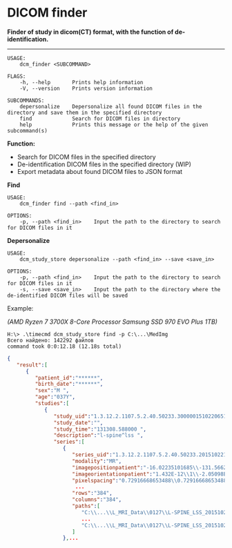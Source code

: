 # DICOM finder &emsp; 

**Finder of study in dicom(CT) format, with the function of de-identification.**

---

```commandline
USAGE:
    dcm_finder <SUBCOMMAND>

FLAGS:
    -h, --help       Prints help information
    -V, --version    Prints version information

SUBCOMMANDS:
    depersonalize    Depersonalize all found DICOM files in the directory and save them in the specified directory
    find             Search for DICOM files in directory
    help             Prints this message or the help of the given subcommand(s)
```

**Function:**

- Search for DICOM files in the specified directory
- De-identification DICOM files in the specified directory (WIP)
- Export metadata about found DICOM files to JSON format

**Find**

```commandline
USAGE:
    dcm_finder find --path <find_in>

OPTIONS:
    -p, --path <find_in>    Input the path to the directory to search for DICOM files in it
```

**Depersonalize**

```commandline
USAGE:
    dcm_study_store depersonalize --path <find_in> --save <save_in>

OPTIONS:
    -p, --path <find_in>    Input the path to the directory to search for DICOM files in it
    -s, --save <save_in>    Input the path to the directory where the de-identified DICOM files will be saved
```

Example:

*(AMD Ryzen 7 3700X 8-Core Processor Samsung SSD 970 EVO Plus 1TB)*
```commandline
H:\> .\timecmd dcm_study_store find -p C:\...\MedImg
Всего найдено: 142292 файлов
command took 0:0:12.18 (12.18s total) 
```
```json
{
   "result":[
      {
         "patient_id":"******",
         "birth_date":"******",
         "sex":"M ",
         "age":"037Y",
         "studies":[
            {
               "study_uid":"1.3.12.2.1107.5.2.40.50233.30000015102206510863000000019",
               "study_date":"",
               "study_time":"131308.588000 ",
               "description":"l-spine^lss ",
               "series":[
                  {
                     "series_uid":"1.3.12.2.1107.5.2.40.50233.2015102213164638517022660.0.0.0",
                     "modality":"MR",
                     "imagepositionpatient":"-16.02235101685\\-131.56626889218\\182.7740699195 ",
                     "imageorientationpatient":"1.432E-12\\1\\-2.05098E-10\\0.0069813299977\\-2.05103E-10\\-0.9999756302188",
                     "pixelspacing":"0.72916668653488\\0.72916668653488 ",
                      ...
                     "rows":"384",
                     "columns":"384",
                     "paths":[
                        "C:\\...\\L_MRI_Data\\0127\\L-SPINE_LSS_20151022_131308_588000\\T2_TSE_SAG_384_0002\\T2_TSE_SAG__0127_001.ima",
                        ...
                        "C:\\...\\L_MRI_Data\\0127\\L-SPINE_LSS_20151022_131308_588000\\T2_TSE_SAG_384_0002\\T2_TSE_SAG__0127_015.ima"
                     ]
                  },...
```